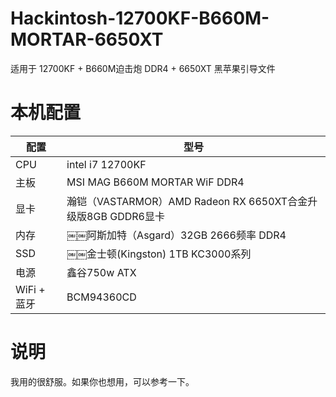 # Hackintosh-12700KF-B660M-MORTAR-6650XT

适用于 12700KF + B660M迫击炮 DDR4 + 6650XT 黑苹果引导文件

# 本机配置

| 配置        | 型号                                 |
|-----------|------------------------------------|
| CPU       | intel i7 12700KF                   |
| 主板        | MSI MAG B660M MORTAR WiF DDR4      |
| 显卡        | 瀚铠（VASTARMOR）AMD Radeon RX 6650XT合金升级版8GB GDDR6显卡 |
| 内存        | ￼￼阿斯加特（Asgard）32GB 2666频率 DDR4 |
| SSD       | ￼￼金士顿(Kingston) 1TB KC3000系列 |
| 电源        | 鑫谷750w ATX                         |
| WiFi + 蓝牙 | BCM94360CD                  |


# 说明
我用的很舒服。如果你也想用，可以参考一下。



